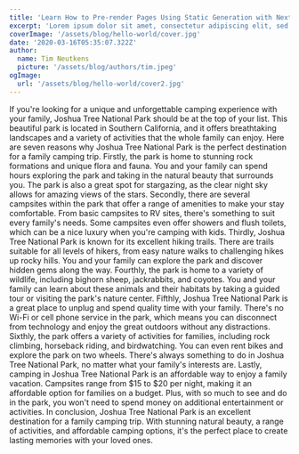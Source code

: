 ```yaml
---
title: 'Learn How to Pre-render Pages Using Static Generation with Next.js'
excerpt: 'Lorem ipsum dolor sit amet, consectetur adipiscing elit, sed do eiusmod tempor incididunt ut labore et dolore magna aliqua. Praesent elementum facilisis leo vel fringilla est ullamcorper eget. At imperdiet dui accumsan sit amet nulla facilities morbi tempus.'
coverImage: '/assets/blog/hello-world/cover.jpg'
date: '2020-03-16T05:35:07.322Z'
author:
  name: Tim Neutkens
  picture: '/assets/blog/authors/tim.jpeg'
ogImage:
  url: '/assets/blog/hello-world/cover2.jpg'
---
```


If you're looking for a unique and unforgettable camping experience with your family, Joshua Tree National Park should be at the top of your list. This beautiful park is located in Southern California, and it offers breathtaking landscapes and a variety of activities that the whole family can enjoy. Here are seven reasons why Joshua Tree National Park is the perfect destination for a family camping trip.
Firstly, the park is home to stunning rock formations and unique flora and fauna. You and your family can spend hours exploring the park and taking in the natural beauty that surrounds you. The park is also a great spot for stargazing, as the clear night sky allows for amazing views of the stars.
Secondly, there are several campsites within the park that offer a range of amenities to make your stay comfortable. From basic campsites to RV sites, there's something to suit every family's needs. Some campsites even offer showers and flush toilets, which can be a nice luxury when you're camping with kids.
Thirdly, Joshua Tree National Park is known for its excellent hiking trails. There are trails suitable for all levels of hikers, from easy nature walks to challenging hikes up rocky hills. You and your family can explore the park and discover hidden gems along the way.
Fourthly, the park is home to a variety of wildlife, including bighorn sheep, jackrabbits, and coyotes. You and your family can learn about these animals and their habitats by taking a guided tour or visiting the park's nature center.
Fifthly, Joshua Tree National Park is a great place to unplug and spend quality time with your family. There's no Wi-Fi or cell phone service in the park, which means you can disconnect from technology and enjoy the great outdoors without any distractions.
Sixthly, the park offers a variety of activities for families, including rock climbing, horseback riding, and birdwatching. You can even rent bikes and explore the park on two wheels. There's always something to do in Joshua Tree National Park, no matter what your family's interests are.
Lastly, camping in Joshua Tree National Park is an affordable way to enjoy a family vacation. Campsites range from $15 to $20 per night, making it an affordable option for families on a budget. Plus, with so much to see and do in the park, you won't need to spend money on additional entertainment or activities.
In conclusion, Joshua Tree National Park is an excellent destination for a family camping trip. With stunning natural beauty, a range of activities, and affordable camping options, it's the perfect place to create lasting memories with your loved ones.

